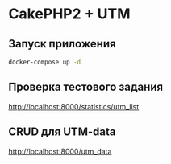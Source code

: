 # CakePHP2 + UTM

## Запуск приложения

```bash
docker-compose up -d
```

## Проверка тестового задания
  [http://localhost:8000/statistics/utm_list](http://localhost:8000/statistics/utm_list)

## CRUD для UTM-data
  [http://localhost:8000/utm_data](http://localhost:8000/utm_data)
